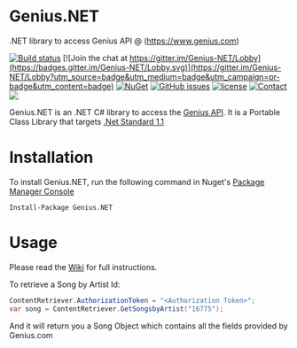 # Genius.NET

.NET library to access Genius API @ (<https://www.genius.com>)

[![Build status](https://ci.appveyor.com/api/projects/status/mowrlrdoc4ri4q1j?svg=true)](https://ci.appveyor.com/project/prajjwaldimri/genius-net)
[![Join the chat at https://gitter.im/Genius-NET/Lobby](https://badges.gitter.im/Genius-NET/Lobby.svg)](https://gitter.im/Genius-NET/Lobby?utm_source=badge&utm_medium=badge&utm_campaign=pr-badge&utm_content=badge)
[![NuGet](https://img.shields.io/nuget/v/Genius.NET.svg?maxAge=2592000?style=flat-square)](https://www.nuget.org/packages/Genius.NET)
[![GitHub issues](https://img.shields.io/github/issues/prajjwaldimri/Genius.NET.svg?maxAge=2592000?style=flat-square)](https://github.com/prajjwaldimri/Genius.NET/issues)
[![license](https://img.shields.io/github/license/mashape/apistatus.svg?maxAge=2592000?style=flat-square)](https://github.com/prajjwaldimri/Genius.NET/blob/master/LICENSE)
[![Contact](https://img.shields.io/badge/contact-@prajjwaldimri-642C90.svg?style=flat-square)](https://twitter.com/prajjwaldimri)
<a href="https://zenhub.com"><img src="https://raw.githubusercontent.com/ZenHubIO/support/master/zenhub-badge.png"></a>


Genius.NET is an .NET C# library to access the [Genius API](https://docs.genius.com). It is a Portable Class Library that targets [.Net Standard 1.1](https://docs.microsoft.com/en-us/dotnet/articles/standard/library)

# Installation

To install Genius.NET, run the following command in Nuget's [Package Manager Console](https://docs.nuget.org/docs/start-here/using-the-package-manager-console)

``` Nuget
Install-Package Genius.NET
```

# Usage

Please read the [Wiki](https://github.com/prajjwaldimri/Genius.NET/wiki) for full instructions.


To retrieve a Song by Artist Id:

```C#
ContentRetriever.AuthorizationToken = "<Authorization Token>";
var song = ContentRetriever.GetSongsbyArtist("16775");
```

And it will return you a Song Object which contains all the fields provided by Genius.com
